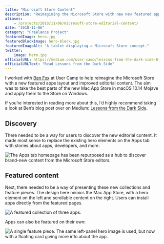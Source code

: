 ```yaml
---
title: "Microsoft Store Content"
description: "Reimagining the Microsoft Store with new new featured apps layout and improved editorial content."
aliases:
    - /projects/2018/11/06/microsoft-store-editorial-content/
date: "2018-11-06"
category: "Freelance Project"
featuredImage: hero.jpg
featuredBlockImage: hero-block.jpg
featuredImageAlt: "A tablet displaying a Microsoft Store concept."
twitter:
    image: hero.jpg
officialURL: https://medium.com/user-camp/lessons-from-the-dark-side-6f8b6e2db5f7
officialURLText: "Read Lessons from the Dark Side"
---
```


I worked with [Ben Fox](https://twitter.com/ductionist) at User Camp to help reimagine the Microsoft Store with a new featured apps layout and improved editorial content. The aim was to take the best parts of the new Mac App Store in macOS 10.14 Mojave and apply them to the Store on Windows.

If you’re interested in reading more about this, I’d highly recommend taking a look at Ben’s blog post over on Medium: [Lessons from the Dark Side](https://medium.com/user-camp/lessons-from-the-dark-side-6f8b6e2db5f7).

## Discovery

There needed to be a way for users to discover the new editorial content. It made most sense to replace the existing hero elements on the Apps tab with stories about apps, developers, and more.

![The Apps tab homepage has been repurposed as a hub to discover brand-new content from the Microsoft Store editors.](./discover.jpg)

## Featured content

Next, there needed to be a way of presenting these new collections and feature pieces. The design here mimics the Mac App Store, with a hero element on the left and scrollable content on the right. Users can install apps directly from the featured pages.

![A featured collection of three apps.](./collection.jpg)

Apps can also be featured on their own:

![A single feature piece. The same left-panel hero image is used, but now with a floating card giving more info about the app.](./app.jpg)
